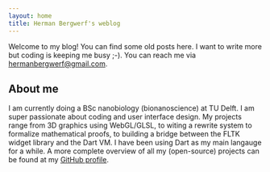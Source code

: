 ```yaml
---
layout: home
title: Herman Bergwerf's weblog
---
```

Welcome to my blog! You can find some old posts here. I want to write more but
coding is keeping me busy ;-). You can reach me via hermanbergwerf@gmail.com.

## About me
I am currently doing a BSc nanobiology (bionanoscience) at TU Delft. I am super
passionate about coding and user interface design. My projects range from 3D
graphics using WebGL/GLSL, to witing a rewrite system to formalize mathematical
proofs, to building a bridge between the FLTK widget library and the Dart VM. I
have been using Dart as my main langauge for a while. A more complete overview
of all my (open-source) projects can be found at my
[GitHub profile](https://github.com/bergwerf).

